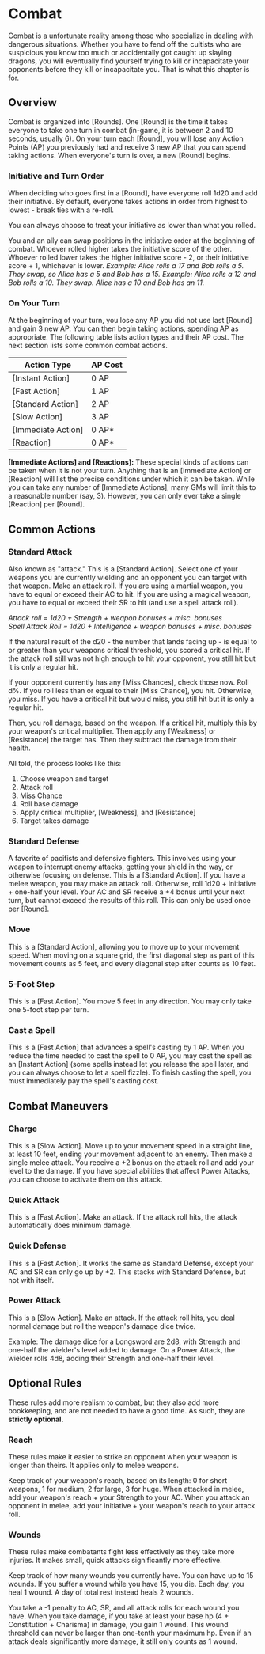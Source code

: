 # Combat
Combat is a unfortunate reality among those who specialize in dealing with dangerous situations. Whether you have to fend off the cultists who are suspicious you know too much or accidentally got caught up slaying dragons, you will eventually find yourself trying to kill or incapacitate your opponents before they kill or incapacitate you. That is what this chapter is for.

## Overview
Combat is organized into [Rounds]. One [Round] is the time it takes everyone to take one turn in combat (in-game, it is between 2 and 10 seconds, usually 6). On your turn each [Round], you will lose any Action Points (AP) you previously had and receive 3 new AP that you can spend taking actions. When everyone's turn is over, a new [Round] begins.

### Initiative and Turn Order
When deciding who goes first in a [Round], have everyone roll 1d20 and add their initiative. By default, everyone takes actions in order from highest to lowest - break ties with a re-roll.

You can always choose to treat your initiative as lower than what you rolled.

You and an ally can swap positions in the initiative order at the beginning of combat. Whoever rolled higher takes the initiative score of the other. Whoever rolled lower takes the higher initiative score - 2, or their initiative score + 1, whichever is lower. _Example: Alice rolls a 17 and Bob rolls a 5. They swap, so Alice has a 5 and Bob has a 15. Example: Alice rolls a 12 and Bob rolls a 10. They swap. Alice has a 10 and Bob has an 11._

### On Your Turn
At the beginning of your turn, you lose any AP you did not use last [Round] and gain 3 new AP. You can then begin taking actions, spending AP as appropriate. The following table lists action types and their AP cost. The next section lists some common combat actions.

|Action Type|AP Cost|
|---|---|
|[Instant Action]|0 AP|
|[Fast Action]|1 AP|
|[Standard Action]|2 AP|
|[Slow Action]|3 AP|
|[Immediate Action]|0 AP*|
|[Reaction]|0 AP*|

__[Immediate Actions] and [Reactions]:__ These special kinds of actions can be taken when it is not your turn. Anything that is an [Immediate Action] or [Reaction] will list the precise conditions under which it can be taken. While you can take any number of [Immediate Actions], many GMs will limit this to a reasonable number (say, 3). However, you can only ever take a single [Reaction] per [Round]. 

## Common Actions

### Standard Attack
Also known as "attack." This is a [Standard Action]. Select one of your weapons you are currently wielding and an opponent you can target with that weapon. Make an attack roll. If you are using a martial weapon, you have to equal or exceed their AC to hit. If you are using a magical weapon, you have to equal or exceed their SR to hit (and use a spell attack roll).

_Attack roll = 1d20 + Strength + weapon bonuses + misc. bonuses_  
_Spell Attack Roll = 1d20 + Intelligence + weapon bonuses + misc. bonuses_

If the natural result of the d20 - the number that lands facing up - is equal to or greater than your weapons critical threshold, you scored a critical hit. If the attack roll still was not high enough to hit your opponent, you still hit but it is only a regular hit.

If your opponent currently has any [Miss Chances], check those now. Roll d%. If you roll less than or equal to their [Miss Chance], you hit. Otherwise, you miss. If you have a critical hit but would miss, you still hit but it is only a regular hit.

Then, you roll damage, based on the weapon. If a critical hit, multiply this by your weapon's critical multiplier. Then apply any [Weakness] or [Resistance] the target has. Then they subtract the damage from their health.

All told, the process looks like this:
1. Choose weapon and target
1. Attack roll
1. Miss Chance
1. Roll base damage
1. Apply critical multiplier, [Weakness], and [Resistance]
1. Target takes damage

### Standard Defense
A favorite of pacifists and defensive fighters. This involves using your weapon to interrupt enemy attacks, getting your shield in the way, or otherwise focusing on defense. This is a [Standard Action]. If you have a melee weapon, you may make an attack roll. Otherwise, roll 1d20 + initiative + one-half your level. Your AC and SR receive a +4 bonus until your next turn, but cannot exceed the results of this roll. This can only be used once per [Round].

### Move
This is a [Standard Action], allowing you to move up to your movement speed. When moving on a square grid, the first diagonal step as part of this movement counts as 5 feet, and every diagonal step after counts as 10 feet.

### 5-Foot Step
This is a [Fast Action]. You move 5 feet in any direction. You may only take one 5-foot step per turn.

### Cast a Spell
This is a [Fast Action] that advances a spell's casting by 1 AP. When you reduce the time needed to cast the spell to 0 AP, you may cast the spell as an [Instant Action] (some spells instead let you release the spell later, and you can always choose to let a spell fizzle). To finish casting the spell, you must immediately pay the spell's casting cost.

## Combat Maneuvers

### Charge
This is a [Slow Action]. Move up to your movement speed in a straight line, at least 10 feet, ending your movement adjacent to an enemy. Then make a single melee attack. You receive a +2 bonus on the attack roll and add your level to the damage. If you have special abilities that affect Power Attacks, you can choose to activate them on this attack.

### Quick Attack
This is a [Fast Action]. Make an attack. If the attack roll hits, the attack automatically does minimum damage.

### Quick Defense
This is a [Fast Action]. It works the same as Standard Defense, except your AC and SR can only go up by +2. This stacks with Standard Defense, but not with itself.

### Power Attack
This is a [Slow Action]. Make an attack. If the attack roll hits, you deal normal damage but roll the weapon's damage dice twice.

Example: The damage dice for a Longsword are 2d8, with Strength and one-half the wielder's level added to damage. On a Power Attack, the wielder rolls 4d8, adding their Strength and one-half their level.

## Optional Rules
These rules add more realism to combat, but they also add more bookkeeping, and are not needed to have a good time. As such, they are __strictly optional.__

### Reach
These rules make it easier to strike an opponent when your weapon is longer than theirs. It applies only to melee weapons.

Keep track of your weapon's reach, based on its length: 0 for short weapons, 1 for medium, 2 for large, 3 for huge. When attacked in melee, add your weapon's reach + your Strength to your AC. When you attack an opponent in melee, add your initiative + your weapon's reach to your attack roll.

### Wounds
These rules make combatants fight less effectively as they take more injuries. It makes small, quick attacks significantly more effective.

Keep track of how many wounds you currently have. You can have up to 15 wounds. If you suffer a wound while you have 15, you die. Each day, you heal 1 wound. A day of total rest instead heals 2 wounds.

You take a -1 penalty to AC, SR, and all attack rolls for each wound you have. When you take damage, if you take at least your base hp (4 + Constitution + Charisma) in damage, you gain 1 wound. This wound threshold can never be larger than one-tenth your maximum hp. Even if an attack deals significantly more damage, it still only counts as 1 wound.
